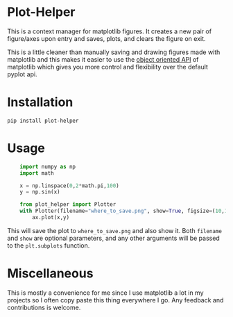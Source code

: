 # Plot-Helper

This is a context manager for matplotlib figures. It creates a new
pair of figure/axes upon entry and saves, plots, and clears the figure on exit.

This is a little cleaner than manually saving and drawing figures made with
matplotlib and this makes it easier to use the [object oriented API](https://matplotlib.org/3.2.1/api/index.html#the-object-oriented-api) of matplotlib
which gives you more control and flexibility over the default pyplot api.

# Installation

    pip install plot-helper

# Usage

```python
    import numpy as np
    import math

    x = np.linspace(0,2*math.pi,100)
    y = np.sin(x)

    from plot_helper import Plotter
    with Plotter(filename="where_to_save.png", show=True, figsize=(10,10)) as ax:
        ax.plot(x,y)
```

This will save the plot to `where_to_save.png` and also show it. Both `filename`
and `show` are optional parameters, and any other arguments will be passed to
the `plt.subplots` function.

# Miscellaneous

This is mostly a convenience for me since I use matplotlib a lot in my projects
so I often copy paste this thing everywhere I go. Any feedback and contributions
is welcome.